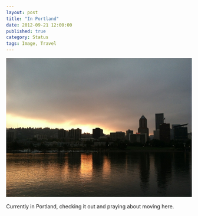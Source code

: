 ```yaml
---
layout: post
title: "In Portland"
date: 2012-09-21 12:00:00
published: true
category: Status
tags: Image, Travel
---
```


<img src="/assets/2012/09/20120920-191042.jpg" class="img-responsive" alt="Portland" />

Currently in Portland, checking it out and praying about moving here.
